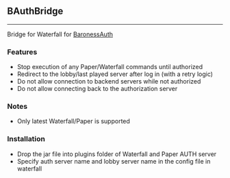 ## BAuthBridge

----------------------------
Bridge for Waterfall for [BaronessAuth](https://market.baronessdev.ru/shop/baronessauth.1/)
### Features
- Stop execution of any Paper/Waterfall commands until authorized
- Redirect to the lobby/last played server after log in (with a retry logic)
- Do not allow connection to backend servers while not authorized
- Do not allow connecting back to the authorization server
### Notes
- Only latest Waterfall/Paper is supported
### Installation
- Drop the jar file into plugins folder of Waterfall and Paper AUTH server
- Specify auth server name and lobby server name in the config file in waterfall
